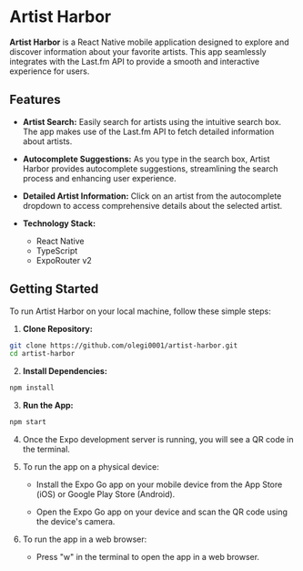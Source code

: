 # Artist Harbor

**Artist Harbor** is a React Native mobile application designed to explore and discover information about your favorite artists. This app seamlessly integrates with the Last.fm API to provide a smooth and interactive experience for users.

## Features

- **Artist Search:** Easily search for artists using the intuitive search box. The app makes use of the Last.fm API to fetch detailed information about artists.

- **Autocomplete Suggestions:** As you type in the search box, Artist Harbor provides autocomplete suggestions, streamlining the search process and enhancing user experience.

- **Detailed Artist Information:** Click on an artist from the autocomplete dropdown to access comprehensive details about the selected artist.

- **Technology Stack:**
  - React Native
  - TypeScript
  - ExpoRouter v2

## Getting Started

To run Artist Harbor on your local machine, follow these simple steps:

1. **Clone Repository:**

```bash
git clone https://github.com/olegi0001/artist-harbor.git
cd artist-harbor
```

2. **Install Dependencies:**

```bash
npm install
```

3. **Run the App:**

```bash
npm start
```

4. Once the Expo development server is running, you will see a QR code in the terminal.

5. To run the app on a physical device:

   - Install the Expo Go app on your mobile device from the App Store (iOS) or Google Play Store (Android).

   - Open the Expo Go app on your device and scan the QR code using the device's camera.

6. To run the app in a web browser:

   - Press "w" in the terminal to open the app in a web browser.
